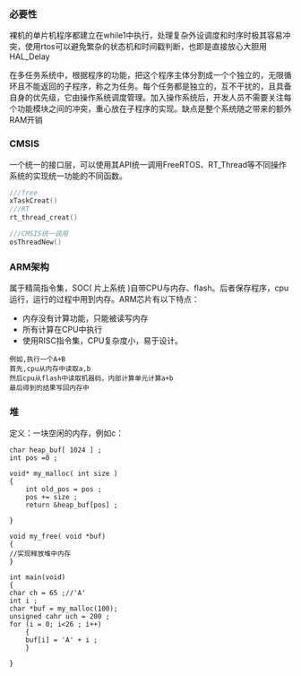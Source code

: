 ### 必要性
裸机的单片机程序都建立在while1中执行，处理复杂外设调度和时序时极其容易冲突，使用rtos可以避免繁杂的状态机和时间戳判断，也即是直接放心大胆用HAL_Delay 

在多任务系统中，根据程序的功能，把这个程序主体分割成一个个独立的，无限循环且不能返回的子程序，称之为任务。每个任务都是独立的，互不干扰的，且具备自身的优先级，它由操作系统调度管理。加入操作系统后，开发人员不需要关注每个功能模块之间的冲突，重心放在子程序的实现。缺点是整个系统随之带来的额外RAM开销

### CMSIS
一个统一的接口层，可以使用其API统一调用FreeRTOS、RT_Thread等不同操作系统的实现统一功能的不同函数。
```c
///free
xTaskCreat()
///RT
rt_thread_creat()

///CMSIS统一调用
osThreadNew()


```

### ARM架构
  属于精简指令集，SOC( 片上系统 )自带CPU与内存、flash。后者保存程序，cpu运行，运行的过程中用到内存。ARM芯片有以下特点：
  - 内存没有计算功能，只能被读写内存
  - 所有计算在CPU中执行
  - 使用RISC指令集，CPU复杂度小，易于设计。
  ```
 例如,执行一个A+B
 首先,cpu从内存中读取a,b
 然后cpu从flash中读取机器码，内部计算单元计算a+b
 最后得到的结果写回内存中
 ```
### 堆
定义：一块空闲的内存，例如c：
```
char heap_buf[ 1024 ] ;
int pos =0 ;

void* my_malloc( int size )
{
	int old_pos = pos ;
	pos += size ;
	return &heap_buf[pos] ;

}

void my_free( void *buf)
{
//实现释放堆中内存
}

int main(void)
{
char ch = 65 ;//'A'
int i ;
char *buf = my_malloc(100);
unsigned cahr uch = 200 ;
for (i = 0; i<26 ; i++)
	{
	buf[i] = 'A' + i ;
	}

}
```

<!--stackedit_data:
eyJoaXN0b3J5IjpbLTE0NjMwMDk0MDAsLTI1ODk2MDIyOCwxOT
g5MzMyNDQ0LDMyMTE4OTA2MywzMTcxNzQzNDksLTEzMTY2OTIw
NzgsLTExMjgyOTIzNTRdfQ==
-->